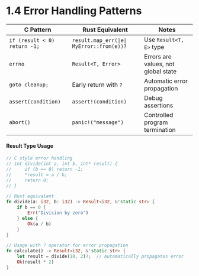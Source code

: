 # 1.4 Error Handling Patterns

| C Pattern | Rust Equivalent | Notes |
|-----------|----------------|-------|
| `if (result < 0) return -1;` | `result.map_err(\|e\| MyError::from(e))?` | Use `Result<T, E>` type |
| `errno` | `Result<T, Error>` | Errors are values, not global state |
| `goto cleanup;` | Early return with `?` | Automatic error propagation |
| `assert(condition)` | `assert!(condition)` | Debug assertions |
| `abort()` | `panic!("message")` | Controlled program termination |

#### Result Type Usage

```rust
// C style error handling
// int divide(int a, int b, int* result) {
//     if (b == 0) return -1;
//     *result = a / b;
//     return 0;
// }

// Rust equivalent
fn divide(a: i32, b: i32) -> Result<i32, &'static str> {
    if b == 0 {
        Err("Division by zero")
    } else {
        Ok(a / b)
    }
}

// Usage with ? operator for error propagation
fn calculate() -> Result<i32, &'static str> {
    let result = divide(10, 2)?;  // Automatically propagates error
    Ok(result * 2)
}
```